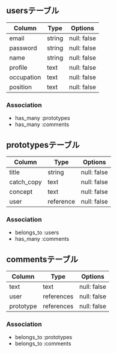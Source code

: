 ## usersテーブル

| Column    | Type   | Options     |
| --------- | ------ | ----------- |
| email     | string | null: false |
| password  | string | null: false |
| name      | string | null: false |
| profile   | text   | null: false |
| occupation| text   | null: false |
| position  | text   | null: false |

### Association
- has_many :prototypes
- has_many :comments

## prototypesテーブル

| Column    | Type      | Options     |
| --------- | --------- | ----------- |
| title     | string    | null: false |
| catch_copy| text      | null: false |
| concept   | text      | null: false |
| user      | reference | null: false |

### Association
- belongs_to :users
- has_many :comments

## commentsテーブル

| Column    | Type       | Options     |
| --------- | ---------- | ----------- |
| text      | text       | null: false |
| user      | references | null: false |
| prototype | references | null: false |

### Association
- belongs_to :prototypes
- belongs_to :comments